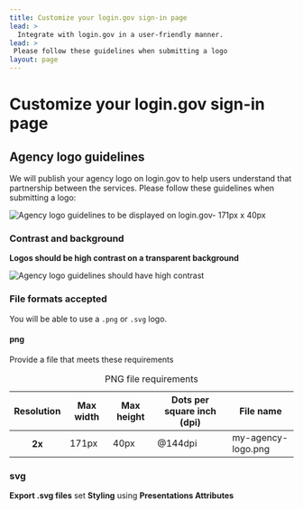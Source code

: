 ```yaml
---
title: Customize your login.gov sign-in page
lead: >
  Integrate with login.gov in a user-friendly manner.
lead: >
 Please follow these guidelines when submitting a logo
layout: page
---
```


# Customize your login.gov sign-in page


## Agency logo guidelines
We will publish your agency logo on login.gov to help users understand that partnership between the services. Please follow these guidelines when submitting a logo:

<img src="{{ site.baseurl }}/assets/img/logo-guidelines.png" alt="Agency logo guidelines to be displayed on login.gov- 171px x 40px" class="display-block grid-col flex-auto flex-align-center">


### Contrast and background
**Logos should be high contrast on a transparent background**

<img src="{{ site.baseurl }}/assets/img/agency-logo-contrast.png" alt="Agency logo guidelines should have high contrast" class="display-block grid-col flex-auto flex-align-center">


### File formats accepted
You will be able to use a `.png` or `.svg` logo.
#### png
Provide a file that meets these requirements
<table class="usa-table">
  <caption>PNG file requirements</caption>
  <thead>
    <tr>
      <th scope="col">Resolution</th>
      <th scope="col">Max width</th>
      <th scope="col">Max height</th>
      <th scope="col">Dots per square inch (dpi)</th>
      <th scope="col">File name</th>
    </tr>
  </thead>
  <tbody>
    <tr>
      <th scope="row"><strong>2x</strong></th>
      <td>171px</td>
      <td>40px</td>
      <td>@144dpi</td>
      <td>my-agency-logo.png</td>
    </tr>
  </tbody>
</table>

### svg
**Export .svg files**
set **Styling** using **Presentations Attributes**